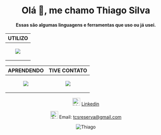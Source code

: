 <div align="center">
<h1>Olá 👋, me chamo Thiago Silva</h1>
<h4>Essas são algumas linguagens e ferramentas que uso ou já usei.</h3>
<table border="0px">
   <thead>
      <tr>
         <th>UTILIZO</th>
      </tr>
   </thead>
   <tbody>
      <tr>
       <td><p align="center"><a href="https://skillicons.dev"><img src="https://skillicons.dev/icons?i=aws,react,dotnet,cs,js,html,css,ps" /></a></p></td>
      </tr>
   </tbody>
   </table>
   
   <table border="0px">
   <thead>
      <tr>
         <th>APRENDENDO</th>
         <th>TIVE CONTATO</th>
      </tr>
   </thead>
   <tbody>
      <tr>
       <td><p align="center"><a href="https://skillicons.dev"><img src="https://skillicons.dev/icons?i=java" /></a></p></td>
       <td><p align="center"><a href="https://skillicons.dev"><img src="https://skillicons.dev/icons?i=unreal,blender,cpp,py" /></a></p></td>
      </tr>
   </tbody>
</table>
<p><img src="https://em-content.zobj.net/source/google/350/man-office-worker-medium-skin-tone_1f468-1f3fd-200d-1f4bc.png" title="Linkedin" alt="Linkedin" width="24" height="24"> <a href="https://www.linkedin.com/in/thiago-silva-282752287/" target="_blank" >Linkedin</a></p>
<p><img src="https://github.githubassets.com/images/icons/emoji/unicode/1f4eb.png" title="E-mail" alt="E-mail" width="24" height="24"> Email: <a href="mailto:tcsreserva@gmail.com">tcsreserva@gmail.com</a></p>

![Thiago](https://github-readme-stats.vercel.app/api/top-langs/?username=ThiagoCS0&theme=blue-green)
</div>
